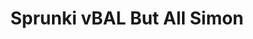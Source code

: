 ---
slug: sprunki-vbal-but-all-simon-2415
title: Sprunki vBAL But All Simon
description: "Sprunki vBAL But All Simon is an exciting online game. Play for free directly in your browser!"
icon: /images/popular_mods/Sprunki vBAL But All Simon.png
url: https://wowtbc.net/sprunkin/vbal-allsimons/index.html
previewImage: /images/popular_mods/Sprunki vBAL But All Simon.png
type: popular mods

# SEO配置
seo:
  title: "Sprunki vBAL But All Simon - Play Free Online Game | Fun Browser Games"
  description: "Sprunki vBAL But All Simon - Play this fun online game for free in your browser. No download required!"
  ogImage: "/images/popular_mods/Sprunki vBAL But All Simon.png"
  keywords: "sprunki-vbal-but-all-simon-2415, online game, browser game, free game, popular mods game, play online"

videoUrls:
  - https://www.youtube.com/embed/example1
  - https://www.youtube.com/embed/example2

whyPlay:
  title: "Why Play Sprunki vBAL But All Simon?"
  items:
    - "Immersive Gameplay: Sprunki vBAL But All Simon offers an engaging and immersive gaming experience that will keep you entertained for hours"
    - "Challenging Levels: Test your skills with increasingly difficult challenges and obstacles"
    - "Beautiful Graphics: Enjoy stunning visuals and smooth animations that bring the game world to life"
    - "Regular Updates: New content and features are added regularly to keep the game fresh and exciting"
    - "Free to Play: Experience all the fun without spending a penny"
    - "Community Features: Connect with other players, share strategies, and compete for high scores"
    - "Cross-Platform: Play on any device with a web browser, no downloads required"

features:
  title: "Key Features of Sprunki vBAL But All Simon"
  image: "/images/popular_mods/Sprunki vBAL But All Simon.png"
  items:
    - "Intuitive Controls: Easy to learn controls make Sprunki vBAL But All Simon accessible for players of all skill levels"
    - "Multiple Game Modes: Enjoy various gameplay options that provide different challenges and experiences"
    - "Character Customization: Personalize your gaming experience with unique characters and items"
    - "Achievement System: Complete special tasks to earn rewards and recognition"
    - "Leaderboards: Compete with players worldwide and see who can achieve the highest scores"

characteristics:
  title: "Game Characteristics"
  image: "/images/popular_mods/Sprunki vBAL But All Simon.png"
  items:
    - "Genre: Popular mods game with elements of strategy and skill"
    - "Difficulty: Suitable for both casual gamers and those seeking a challenge"
    - "Play Time: Quick sessions or extended gameplay, depending on your preference"
    - "Art Style: Vibrant and engaging visuals that enhance the gaming experience"
    - "Sound Design: Immersive audio that complements the gameplay perfectly"

info: "Sprunki vBAL But All Simon is an exciting online game that offers players a unique and engaging gaming experience. With its intuitive controls, stunning visuals, and challenging gameplay, Sprunki vBAL But All Simon provides hours of entertainment for players of all ages and skill levels. Whether you're looking for a quick gaming session during a break or an extended play session, Sprunki vBAL But All Simon delivers an immersive experience that will keep you coming back for more. The game features multiple levels of increasing difficulty, ensuring that players are constantly challenged as they progress. With regular updates adding new content and features, Sprunki vBAL But All Simon remains fresh and exciting, providing endless entertainment options for its growing community of players."

howToPlayIntro: "Welcome to Sprunki vBAL But All Simon! This guide will walk you through the basics and help you master the game. Whether you're a beginner or looking to improve your skills, these tips and instructions will enhance your gaming experience."

howToPlaySteps:
  - title: "Getting Started"
    description: "Begin your Sprunki vBAL But All Simon adventure by familiarizing yourself with the controls. Use your keyboard or mouse to navigate through the game interface. The tutorial will guide you through the basic mechanics and help you understand the objectives."
  - title: "Understanding the Objectives"
    description: "In Sprunki vBAL But All Simon, your main goal is to progress through levels by completing specific objectives. Each level presents unique challenges that require different strategies and approaches."
  - title: "Mastering the Controls"
    description: "Practice using the controls to improve your precision and reaction time. Sprunki vBAL But All Simon requires quick reflexes and strategic thinking to overcome obstacles and defeat opponents."
  - title: "Utilizing Power-ups"
    description: "Collect power-ups throughout the game to enhance your abilities and overcome difficult challenges. Each power-up offers unique advantages that can be crucial for success."
  - title: "Developing Strategies"
    description: "As you progress in Sprunki vBAL But All Simon, develop effective strategies for different scenarios. Analyze patterns, anticipate challenges, and adapt your approach to maximize your performance."

faq:
  title: "Frequently Asked Questions about Sprunki vBAL But All Simon"
  items:
    - question: "Is Sprunki vBAL But All Simon free to play?"
      answer: "Yes, Sprunki vBAL But All Simon is completely free to play directly in your web browser. No downloads or purchases are required to enjoy the full game experience."
    - question: "Can I play Sprunki vBAL But All Simon on mobile devices?"
      answer: "Yes, Sprunki vBAL But All Simon is optimized for both desktop and mobile play. You can enjoy the game on any device with a web browser and internet connection."
    - question: "Are there any in-game purchases?"
      answer: "While Sprunki vBAL But All Simon is free to play, there may be optional in-game purchases available for cosmetic items or additional features that don't affect core gameplay."
    - question: "How often is Sprunki vBAL But All Simon updated?"
      answer: "The developers regularly update Sprunki vBAL But All Simon with new content, features, and improvements based on player feedback and game performance."
    - question: "Can I play Sprunki vBAL But All Simon offline?"
      answer: "Currently, Sprunki vBAL But All Simon requires an internet connection to play as it's a browser-based online game."
    - question: "Is Sprunki vBAL But All Simon suitable for children?"
      answer: "Yes, Sprunki vBAL But All Simon is designed to be family-friendly and suitable for players of all ages."
    - question: "How do I report bugs or issues?"
      answer: "If you encounter any problems while playing Sprunki vBAL But All Simon, you can report them through the game's support page or contact the developers directly through their website."
    - question: "Still Have Questions?"
      answer: "If you have additional questions about Sprunki vBAL But All Simon that aren't covered in this FAQ, please visit our support center or contact our customer service team for assistance."
---